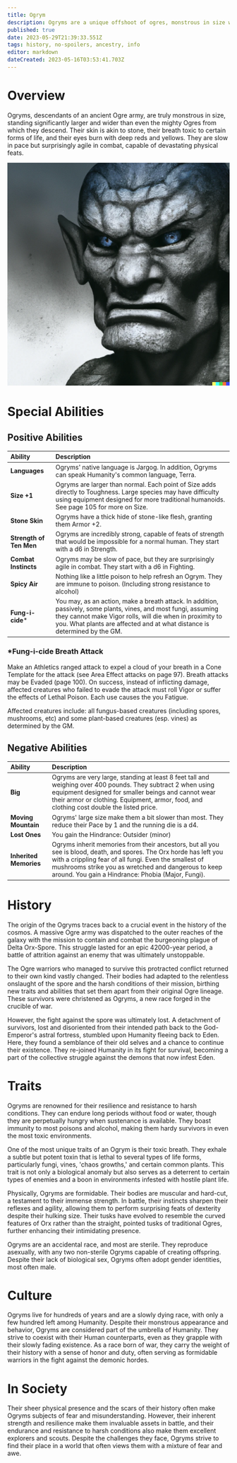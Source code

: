 ```yaml
---
title: Ogrym
description: Ogryms are a unique offshoot of ogres, monstrous in size with stone-like skin and poisonous breath.
published: true
date: 2023-05-29T21:39:33.551Z
tags: history, no-spoilers, ancestry, info
editor: markdown
dateCreated: 2023-05-16T03:53:41.703Z
---
```


# Overview

Ogryms, descendants of an ancient Ogre army, are truly monstrous in size, standing significantly larger and wider than even the mighty Ogres from which they descend. Their skin is akin to stone, their breath toxic to certain forms of life, and their eyes burn with deep reds and yellows. They are slow in pace but surprisingly agile in combat, capable of devastating physical feats.

![Ogrym.png](/ancestry/Ogrym.png)

# Special Abilities

## Positive Abilities

| Ability                  | Description                                                                                                                                                                                                                                               |
| :----------------------- | :-------------------------------------------------------------------------------------------------------------------------------------------------------------------------------------------------------------------------------------------------------- |
| **Languages**            | Ogryms' native language is Jargog. In addition, Ogryms can speak Humanity's common language, Terra.                                                                                                                                                       |
| **Size +1**              | Ogryms are larger than normal. Each point of Size adds directly to Toughness. Large species may have difficulty using equipment designed for more traditional humanoids. See page 105 for more on Size.                                                   |
| **Stone Skin**           | Ogryms have a thick hide of stone-like flesh, granting them Armor +2.                                                                                                                                                                                     |
| **Strength  of Ten Men** | Ogryms are incredibly strong, capable of feats of strength that would be impossible for a normal human. They start with a d6 in Strength.                                                                                                                 |
| **Combat Instincts**     | Ogryms may be slow of pace, but they are surprisingly agile in combat. They start with a d6 in Fighting.                                                                                                                                                  |
| **Spicy Air**            | Nothing like a little poison to help refresh an Ogrym. They are immune to poison. (Including strong resistance to alcohol)                                                                                                                                |
| **Fung-i-cide***         | You may, as an action, make a breath attack. In addition, passively, some plants, vines, and most fungi, assuming they cannot make Vigor rolls, will die when in proximity to you. What plants are affected and at what distance is determined by the GM. |

### *Fung-i-cide Breath Attack
Make an Athletics ranged attack to expel a cloud of your breath in a Cone Template for the attack (see Area Effect attacks on page 97). Breath attacks may be Evaded (page 100). On success, instead of inflicting damage, affected creatures who failed to evade the attack must roll Vigor or suffer the effects of Lethal Poison. Each use causes the you Fatigue.

Affected creatures include: all fungus-based creatures (including spores, mushrooms, etc) and some plant-based creatures (esp. vines) as determined by the GM. 

## Negative Abilities

| Ability                | Description                                                                                                                                                                                                                                                                                |
| :--------------------- | :----------------------------------------------------------------------------------------------------------------------------------------------------------------------------------------------------------------------------------------------------------------------------------------- |
| **Big**                | Ogryms are very large, standing at least 8 feet tall and weighing over 400 pounds. They subtract 2 when using equipment designed for smaller beings and cannot wear their armor or clothing. Equipment, armor, food, and clothing cost double the listed price.                            |
| **Moving Mountain**    | Ogryms' large size make them a bit slower than most. They reduce their Pace by 1 and the running die is a d4.                                                                                                                                                                              |
| **Lost Ones**          | You gain the Hindrance: Outsider (minor)                                                                                                                                                                                                                                                   |
| **Inherited Memories** | Ogryms inherit memories from their ancestors, but all you see is blood, death, and spores. The Orx horde has left you with a crippling fear of all fungi. Even the smallest of mushrooms strike you as wretched and dangerous to keep around. You gain a Hindrance: Phobia (Major, Fungi). |

# History

The origin of the Ogryms traces back to a crucial event in the history of the cosmos. A massive Ogre army was dispatched to the outer reaches of the galaxy with the mission to contain and combat the burgeoning plague of Delta Orx-Spore. This struggle lasted for an epic 42000-year period, a battle of attrition against an enemy that was ultimately unstoppable. 

The Ogre warriors who managed to survive this protracted conflict returned to their own kind vastly changed. Their bodies had adapted to the relentless onslaught of the spore and the harsh conditions of their mission, birthing new traits and abilities that set them apart from their original Ogre lineage. These survivors were christened as Ogryms, a new race forged in the crucible of war.

However, the fight against the spore was ultimately lost. A detachment of survivors, lost and disoriented from their intended path back to the God-Emperor's astral fortress, stumbled upon Humanity fleeing back to Eden. Here, they found a semblance of their old selves and a chance to continue their existence. They re-joined Humanity in its fight for survival, becoming a part of the collective struggle against the demons that now infest Eden. 


# Traits

Ogryms are renowned for their resilience and resistance to harsh conditions. They can endure long periods without food or water, though they are perpetually hungry when sustenance is available. They boast immunity to most poisons and alcohol, making them hardy survivors in even the most toxic environments. 

One of the most unique traits of an Ogrym is their toxic breath. They exhale a subtle but potent toxin that is lethal to several types of life forms, particularly fungi, vines, 'chaos growths,' and certain common plants. This trait is not only a biological anomaly but also serves as a deterrent to certain types of enemies and a boon in environments infested with hostile plant life. 

Physically, Ogryms are formidable. Their bodies are muscular and hard-cut, a testament to their immense strength. In battle, their instincts sharpen their reflexes and agility, allowing them to perform surprising feats of dexterity despite their hulking size. Their tusks have evolved to resemble the curved features of Orx rather than the straight, pointed tusks of traditional Ogres, further enhancing their intimidating presence.

Ogryms are an accidental race, and most are sterile. They reproduce asexually, with any two non-sterile Ogryms capable of creating offspring. Despite their lack of biological sex, Ogryms often adopt gender identities, most often male.

# Culture

Ogryms live for hundreds of years and are a slowly dying race, with only a few hundred left among Humanity. Despite their monstrous appearance and behavior, Ogryms are considered part of the umbrella of Humanity. They strive to coexist with their Human counterparts, even as they grapple with their slowly fading existence. As a race born of war, they carry the weight of their history with a sense of honor and duty, often serving as formidable warriors in the fight against the demonic hordes.

# In Society

Their sheer physical presence and the scars of their history often make Ogryms subjects of fear and misunderstanding. However, their inherent strength and resilience make them invaluable assets in battle, and their endurance and resistance to harsh conditions also make them excellent explorers and scouts. Despite the challenges they face, Ogryms strive to find their place in a world that often views them with a mixture of fear and awe.